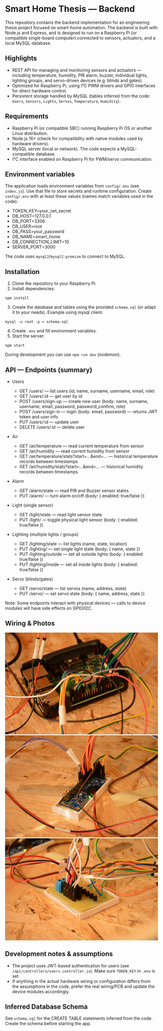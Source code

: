 # Smart Home Thesis — Backend

This repository contains the backend implementation for an engineering thesis project focused on smart-home automation.
The backend is built with Node.js and Express, and is designed to run on a Raspberry Pi (or compatible single-board computer) connected to sensors, actuators, and a local MySQL database.

## Highlights

- REST API for managing and monitoring sensors and actuators — including temperature, humidity, PIR alarm, buzzer, individual lights, lighting groups, and servo-driven devices (e.g. blinds and gates).
- Optimized for Raspberry Pi, using I²C PWM drivers and GPIO interfaces for direct hardware control.
- Persistent storage handled by MySQL (tables inferred from the code: `Users`, `Sensors`, `Lights`, `Servos`, `Temperature`, `Humidity`).

## Requirements

- Raspberry Pi (or compatible SBC) running Raspberry Pi OS or another Linux distribution.
- Node.js 16+ (check for compatibility with native modules used by hardware drivers).
- MySQL server (local or network). The code expects a MySQL-compatible database.
- I²C interface enabled on Raspberry Pi for PWM/servo communication.

## Environment variables

The application loads environment variables from `config/.env` (see `index.js`). Use that file to store secrets and runtime configuration.
Create `config/.env` with at least these values (names match variables used in the code):

- TOKEN_KEY=your_jwt_secret
- DB_HOST=127.0.0.1
- DB_PORT=3306
- DB_USER=root
- DB_PASS=your_password
- DB_NAME=smart_home
- DB_CONNECTION_LIMIT=10
- SERVER_PORT=3000

The code uses `mysql2`/`mysql2-promise` to connect to MySQL.

## Installation

1. Clone the repository to your Raspberry Pi.
2. Install dependencies:

```pwsh
npm install
```

3. Create the database and tables using the provided `schema.sql` (or adapt it to your needs). Example using mysql client:

```pwsh
mysql -u root -p < schema.sql
```

4. Create `.env` and fill environment variables.
5. Start the server:

```pwsh
npm start
```

During development you can use `npm run dev` (nodemon).

## API — Endpoints (summary)

- Users

  - GET /users/ — list users (id, name, surname, username, email, role)
  - GET /users/:id — get user by id
  - POST /users/sign-up — create new user (body: name, surname, username, email, password, password_confirm, role)
  - POST /users/sign-in — login (body: email, password) — returns JWT token and user info
  - PUT /users/:id — update user
  - DELETE /users/:id — delete user

- Air

  - GET /air/temperature — read current temperature from sensor
  - GET /air/humidity — read current humidity from sensor
  - GET /air/temperature/stats?start=...&end=... — historical temperature records between timestamps
  - GET /air/humidity/stats?start=...&end=... — historical humidity records between timestamps

- Alarm

  - GET /alarm/state — read PIR and Buzzer sensor states
  - PUT /alarm/ — turn alarm on/off (body: { enabled: true/false })

- Light (single sensor)

  - GET /light/state — read light sensor state
  - PUT /light/ — toggle physical light sensor (body: { enabled: true/false })

- Lighting (multiple lights / groups)

  - GET /lighting/state — list lights (name, state, location)
  - PUT /lighting/ — set single light state (body: { name, state })
  - PUT /lighting/outside — set all outside lights (body: { enabled: true/false })
  - PUT /lighting/inside — set all inside lights (body: { enabled: true/false })

- Servo (blinds/gates)
  - GET /servo/state — list servos (name, address, state)
  - PUT /servo/ — set servo state (body: { name, address, state })

Note: Some endpoints interact with physical devices — calls to device modules will have side effects on GPIO/I2C.

## Wiring & Photos

![Wiring1](docs/images/1.jpg)
![Wiring2](docs/images/2.jpg)
![Wiring3](docs/images/3.jpg)

## Development notes & assumptions

- The project uses JWT-based authentication for users (see `/api/controllers/users.controller.js`). Make sure `TOKEN_KEY` in `.env` is set.
- If anything in the actual hardware wiring or configuration differs from the assumptions in the code, prefer the real wiring/PCB and update the device modules accordingly.

## Inferred Database Schema

See `schema.sql` for the CREATE TABLE statements inferred from the code. Create the schema before starting the app.
